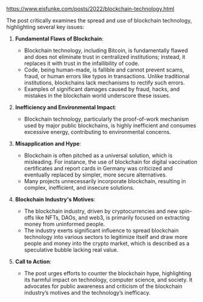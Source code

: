 
https://www.eisfunke.com/posts/2022/blockchain-technology.html

The post critically examines the spread and use of blockchain technology, highlighting several key issues:

1. **Fundamental Flaws of Blockchain**:
   - Blockchain technology, including Bitcoin, is fundamentally flawed and does not eliminate trust in centralized institutions; instead, it replaces it with trust in the infallibility of code.
   - Code, being human-made, is fallible and cannot prevent scams, fraud, or human errors like typos in transactions. Unlike traditional institutions, blockchains lack mechanisms to rectify such errors.
   - Examples of significant damages caused by fraud, hacks, and mistakes in the blockchain world underscore these issues.

2. **Inefficiency and Environmental Impact**:
   - Blockchain technology, particularly the proof-of-work mechanism used by major public blockchains, is highly inefficient and consumes excessive energy, contributing to environmental concerns.

3. **Misapplication and Hype**:
   - Blockchain is often pitched as a universal solution, which is misleading. For instance, the use of blockchain for digital vaccination certificates and report cards in Germany was criticized and eventually replaced by simpler, more secure alternatives.
   - Many projects unnecessarily incorporate blockchain, resulting in complex, inefficient, and insecure solutions.

4. **Blockchain Industry's Motives**:
   - The blockchain industry, driven by cryptocurrencies and new spin-offs like NFTs, DAOs, and web3, is primarily focused on extracting money from uninformed people.
   - The industry exerts significant influence to spread blockchain technology into various sectors to legitimize itself and draw more people and money into the crypto market, which is described as a speculative bubble lacking real value.

5. **Call to Action**:
   - The post urges efforts to counter the blockchain hype, highlighting its harmful impact on technology, computer science, and society. It advocates for public awareness and criticism of the blockchain industry’s motives and the technology’s inefficacy.
